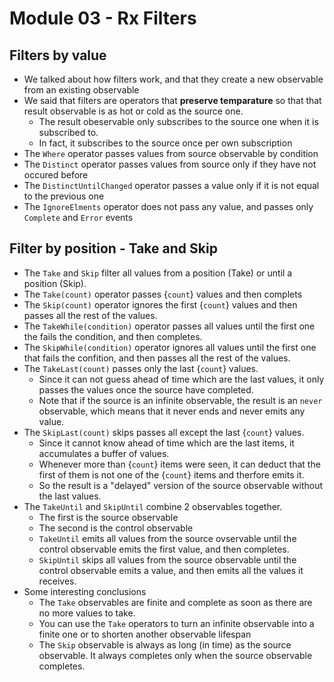 # Module 03 - Rx Filters

## Filters by value
* We talked about how filters work, and that they create a new observable from an existing observable
* We said that filters are operators that **preserve temparature** so that that result observable is as hot or cold as the source one.
  * The result obeservable only subscribes to the source one when it is subscribed to. 
  * In fact, it subscribes to the source once per own subscription
* The `Where` operator passes values from source observable by condition
* The `Distinct` operator passes values from source only if they have not occured before
* The `DistinctUntilChanged` operator passes a value only if it is not equal to the previous one
* The `IgnoreElments` operator does not pass any value, and passes only `Complete` and `Error` events
  
## Filter by position - Take and Skip
* The `Take` and `Skip` filter all values from a position (Take) or until a position (Skip). 
* The `Take(count)` operator passes {`count`} values and then complets
* The `Skip(count)` operator ignores the first {`count`} values and then passes all the rest of the values.
* The `TakeWhile(condition)` operator passes all values until the first one the fails the condition, and then completes.
* The `SkipWhile(condition)` operator ignores all values until the first one that fails the confition, and then passes all the rest of the values.
* The `TakeLast(count)` passes only the last {`count`} values.
  * Since it can not guess ahead of time which are the last values, it only passes the values once the source have completed.
  * Note that if the source is an infinite observable, the result is an `never` observable, which means that it never ends and never emits any value.
* The `SkipLast(count)` skips passes all except the last {`count`} values. 
  * Since it cannot know ahead of time which are the last items, it accumulates a buffer of values. 
  * Whenever more than {`count`} items were seen, it can deduct that the first of them is not one of the {`count`} items and therfore emits it.
  * So the result is a "delayed" version of the source observable without the last values.
* The `TakeUntil` and `SkipUntil` combine 2 observables together.
  * The first is the source observable
  * The second is the control observable
  * `TakeUntil` emits all values from the source ovservable until the control observable emits the first value, and then completes.
  * `SkipUntil` skips all values from the source observable until the control observable emits a value, and then emits all the values it receives.
* Some interesting conclusions
  * The `Take` observables are finite and complete as soon as there are no more values to take. 
  * You can use the `Take` operators to turn an infinite observable into a finite one or to shorten another observable lifespan
  * The `Skip` observable is always as long (in time) as the source observable. It always completes only when the source observable completes.
